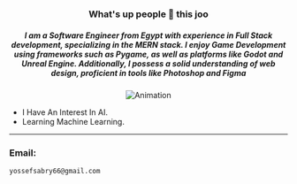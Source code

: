 <h3 align="center">What's up people 👋 this joo</h1>
<h5 align="center">I am a Software Engineer from Egypt with experience in Full Stack development, specializing in the MERN stack. I enjoy Game Development using frameworks such as Pygame, as well as platforms like Godot and Unreal Engine. Additionally, I possess a solid understanding of web design, proficient in tools like Photoshop and Figma</h3>
<div  align="center">

<img src="https://frogonline.com.au/wp-content/uploads/2019/08/giphy.gif"  alt="Animation">
  
</div>

- I Have An Interest In AI.
- Learning Machine Learning.

---
### Email: 
```
yossefsabry66@gmail.com
```
